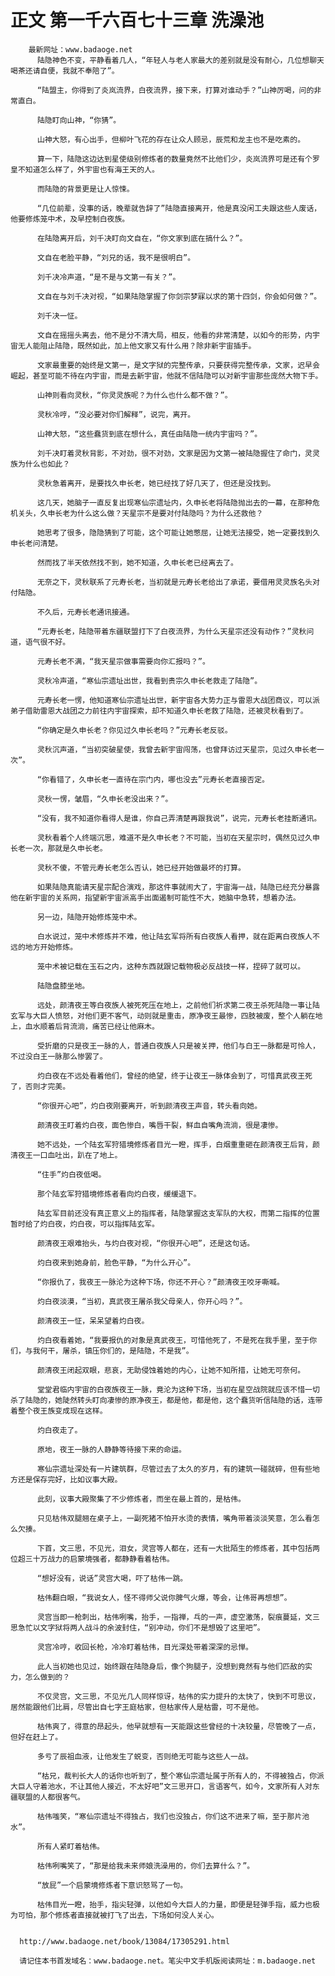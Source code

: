# 正文 第一千六百七十三章 洗澡池
        最新网址：www.badaoge.net
          陆隐神色不变，平静看着几人，“年轻人与老人家最大的差别就是没有耐心，几位想聊天喝茶还请自便，我就不奉陪了”。
      
          “陆盟主，你得到了炎岚流界，白夜流界，接下来，打算对谁动手？”山神厉喝，问的非常直白。
      
          陆隐盯向山神，“你猜”。
      
          山神大怒，有心出手，但柳叶飞花的存在让众人顾忌，辰荒和龙主也不是吃素的。
      
          算一下，陆隐这边达到星使级别修炼者的数量竟然不比他们少，炎岚流界可是还有个罗皇不知道怎么样了，外宇宙也有海王天的人。
      
          而陆隐的背景更是让人惊悚。
      
          “几位前辈，没事的话，晚辈就告辞了”陆隐直接离开，他是真没闲工夫跟这些人废话，他要修炼笼中术，及早控制白夜族。
      
          在陆隐离开后，刘千决盯向文自在，“你文家到底在搞什么？”。
      
          文自在老脸平静，“刘兄的话，我不是很明白”。
      
          刘千决冷声道，“是不是与文第一有关？”。
      
          文自在与刘千决对视，“如果陆隐掌握了你剑宗梦寐以求的第十四剑，你会如何做？”。
      
          刘千决一怔。
      
          文自在摇摇头离去，他不是分不清大局，相反，他看的非常清楚，以如今的形势，内宇宙无人能阻止陆隐，既然如此，加上他文家又有什么用？除非新宇宙插手。
      
          文家最重要的始终是文第一，是文字狱的完整传承，只要获得完整传承，文家，迟早会崛起，甚至可能不待在内宇宙，而是去新宇宙，他就不信陆隐可以对新宇宙那些庞然大物下手。
      
          山神则看向灵秋，“你灵灵族呢？为什么也什么都不做？”。
      
          灵秋冷哼，“没必要对你们解释”，说完，离开。
      
          山神大怒，“这些蠢货到底在想什么，真任由陆隐一统内宇宙吗？”。
      
          刘千决盯着灵秋背影，不对劲，很不对劲，文家是因为文第一被陆隐握住了命门，灵灵族为什么也如此？
      
          灵秋急着离开，是要找久申长老，她已经找了好几天了，但还是没找到。
      
          这几天，她脑子一直反复出现寒仙宗遗址内，久申长老将陆隐抛出去的一幕，在那种危机关头，久申长老为什么这么做？天星宗不是要对付陆隐吗？为什么还救他？
      
          她思考了很多，隐隐猜到了可能，这个可能让她憋屈，让她无法接受，她一定要找到久申长老问清楚。
      
          然而找了半天依然找不到，她不知道，久申长老已经离去了。
      
          无奈之下，灵秋联系了元寿长老，当初就是元寿长老给出了承诺，要借用灵灵族名头对付陆隐。
      
          不久后，元寿长老通讯接通。
      
          “元寿长老，陆隐带着东疆联盟打下了白夜流界，为什么天星宗还没有动作？”灵秋问道，语气很不好。
      
          元寿长老不满，“我天星宗做事需要向你汇报吗？”。
      
          灵秋冷声道，“寒仙宗遗址出世，我看到贵宗久申长老救走了陆隐”。
      
          元寿长老一愣，他知道寒仙宗遗址出世，新宇宙各大势力正与雷恩大战团商议，可以派弟子借助雷恩大战团之力前往内宇宙探索，却不知道久申长老救了陆隐，还被灵秋看到了。
      
          “你确定是久申长老？你见过久申长老吗？”元寿长老反驳。
      
          灵秋沉声道，“当初突破星使，我曾去新宇宙闯荡，也曾拜访过天星宗，见过久申长老一次”。
      
          “你看错了，久申长老一直待在宗门内，哪也没去”元寿长老直接否定。
      
          灵秋一愣，皱眉，“久申长老没出来？”。
      
          “没有，我不知道你看得人是谁，你自己弄清楚再跟我说”，说完，元寿长老挂断通讯。
      
          灵秋看着个人终端沉思，难道不是久申长老？不可能，当初在天星宗时，偶然见过久申长老一次，那就是久申长老。
      
          灵秋不傻，不管元寿长老怎么否认，她已经开始做最坏的打算。
      
          如果陆隐真能请天星宗配合演戏，那这件事就闹大了，宇宙海一战，陆隐已经充分暴露他在新宇宙的关系网，指望新宇宙派高手出面遏制可能性不大，她脑中急转，想着办法。
      
          另一边，陆隐开始修炼笼中术。
      
          白水说过，笼中术修炼并不难，他让陆玄军将所有白夜族人看押，就在距离白夜族人不远的地方开始修炼。
      
          笼中术被记载在玉石之内，这种东西就跟记载物极必反战技一样，捏碎了就可以。
      
          陆隐盘膝坐地。
      
          远处，颜清夜王等白夜族人被死死压在地上，之前他们祈求第二夜王杀死陆隐一事让陆玄军与大巨人愤怒，对他们更不客气，动则就是重击，原净夜王最惨，四肢被废，整个人躺在地上，血水顺着后背流淌，痛苦已经让他麻木。
      
          受折磨的只是夜王一脉的人，普通白夜族人只是被关押，他们与白王一脉都是可怜人，不过没白王一脉那么惨罢了。
      
          灼白夜在不远处看着他们，曾经的绝望，终于让夜王一脉体会到了，可惜真武夜王死了，否则才完美。
      
          “你很开心吧”，灼白夜刚要离开，听到颜清夜王声音，转头看向她。
      
          颜清夜王盯着灼白夜，面色惨白，嘴唇干裂，鲜血自嘴角流淌，很是凄惨。
      
          她不远处，一个陆玄军狩猎境修炼者目光一瞪，挥手，白烟重重砸在颜清夜王后背，颜清夜王一口血吐出，趴在了地上。
      
          “住手”灼白夜低喝。
      
          那个陆玄军狩猎境修炼者看向灼白夜，缓缓退下。
      
          陆玄军目前还没有真正意义上的指挥者，陆隐掌握这支军队的大权，而第二指挥的位置暂时给了灼白夜，灼白夜，可以指挥陆玄军。
      
          颜清夜王艰难抬头，与灼白夜对视，“你很开心吧”，还是这句话。
      
          灼白夜来到她身前，脸色平静，“为什么开心”。
      
          “你报仇了，我夜王一脉沦为这种下场，你还不开心？”颜清夜王咬牙嘶喊。
      
          灼白夜淡漠，“当初，真武夜王屠杀我父母亲人，你开心吗？”。
      
          颜清夜王一怔，呆呆望着灼白夜。
      
          灼白夜看着她，“我要报仇的对象是真武夜王，可惜他死了，不是死在我手里，至于你们，与我何干，屠杀，镇压你们的，是陆隐，不是我”。
      
          颜清夜王闭起双眼，悲哀，无助侵蚀着她的内心，让她不知所措，让她无可奈何。
      
          堂堂君临内宇宙的白夜族夜王一脉，竟沦为这种下场，当初在星空战院就应该不惜一切杀了陆隐的，她陡然转头盯向凄惨的原净夜王，都是他，都是他，这个蠢货听信陆隐的话，连带着整个夜王族变成现在这样。
      
          灼白夜走了。
      
          原地，夜王一脉的人静静等待接下来的命运。
      
          寒仙宗遗址深处有一片建筑群，尽管过去了太久的岁月，有的建筑一碰就碎，但有些地方还是保存完好，比如议事大殿。
      
          此刻，议事大殿聚集了不少修炼者，而坐在最上首的，是枯伟。
      
          只见枯伟双腿翘在桌子上，一副死猪不怕开水烫的表情，嘴角带着淡淡笑意，怎么看怎么欠揍。
      
          下首，文三思，不见光，泪女，灵宫等人都在，还有一大批陌生的修炼者，其中包括两位超三十万战力的启蒙境强者，都静静看着枯伟。
      
          “想好没有，说话”灵宫大喝，吓了枯伟一跳。
      
          枯伟翻白眼，“我说女人，怪不得师父说你脾气火爆，等会，让伟哥再想想”。
      
          灵宫当即一枪刺出，枯伟咧嘴，抬手，一指禅，乓的一声，虚空激荡，裂痕蔓延，文三思急忙以文字狱将两人战斗的余波封住，“别冲动，你们不是想毁了这里吧”。
      
          灵宫冷哼，收回长枪，冷冷盯着枯伟，目光深处带着深深的忌惮。
      
          此人当初她也见过，始终跟在陆隐身后，像个狗腿子，没想到竟然有与他们匹敌的实力，怎么做到的？
      
          不仅灵宫，文三思，不见光几人同样惊讶，枯伟的实力提升的太快了，快到不可思议，居然能跟他们比肩，尽管出自七字王庭枯家，但枯家传人是枯雷，可不是他。
      
          枯伟爽了，得意的昂起头，他早就想有一天能跟这些曾经的十决较量，尽管晚了一点，但好在赶上了。
      
          多亏了辰祖血液，让他发生了蜕变，否则绝无可能与这些人一战。
      
          “枯兄，裁判长大人的话你也听到了，整个寒仙宗遗址属于所有人的，不得被独占，你派大巨人守着池水，不让其他人接近，不太好吧”文三思开口，言语客气，如今，文家所有人对东疆联盟的人都很客气。
      
          枯伟嗤笑，“寒仙宗遗址不得独占，我们也没独占，你们这不进来了嘛，至于那片池水”。
      
          所有人紧盯着枯伟。
      
          枯伟咧嘴笑了，“那是给我未来师娘洗澡用的，你们去算什么？”。
      
          “放屁”一个启蒙境修炼者下意识怒骂了一句。
      
          枯伟目光一瞪，抬手，指尖轻弹，以他如今大巨人的力量，即便是轻弹手指，威力也极为可怕，那个修炼者直接就被打飞了出去，下场如何没人关心。
      
      
      http://www.badaoge.net/book/13084/17305291.html
      
      请记住本书首发域名：www.badaoge.net。笔尖中文手机版阅读网址：m.badaoge.net